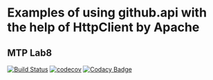 # Examples of using github.api with the help of HttpClient by Apache
## MTP Lab8


[![Build Status](https://travis-ci.org/NataPrivate/UsageOfgithub.api.svg?branch=master)](https://travis-ci.org/NataPrivate/UsageOfgithub.api)
[![codecov](https://codecov.io/gh/NataPrivate/UsageOfgithub.api/branch/master/graph/badge.svg)](https://codecov.io/gh/NataPrivate/UsageOfgithub.api)
[![Codacy Badge](https://api.codacy.com/project/badge/Coverage/674df918f1254f3c80ec98ad419ffb22)](https://www.codacy.com/app/NataPrivate/UsageOfgithub.api?utm_source=github.com&utm_medium=referral&utm_content=NataPrivate/UsageOfgithub.api&utm_campaign=Badge_Coverage)
